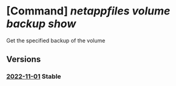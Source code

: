 # [Command] _netappfiles volume backup show_

Get the specified backup of the volume

## Versions

### [2022-11-01](/Resources/mgmt-plane/L3N1YnNjcmlwdGlvbnMve30vcmVzb3VyY2Vncm91cHMve30vcHJvdmlkZXJzL21pY3Jvc29mdC5uZXRhcHAvbmV0YXBwYWNjb3VudHMve30vY2FwYWNpdHlwb29scy97fS92b2x1bWVzL3t9L2JhY2t1cHMve30=/2022-11-01.xml) **Stable**

<!-- mgmt-plane /subscriptions/{}/resourcegroups/{}/providers/microsoft.netapp/netappaccounts/{}/capacitypools/{}/volumes/{}/backups/{} 2022-11-01 -->
